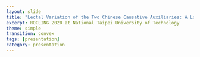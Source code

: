 ```yaml
---
layout: slide
title: "Lectal Variation of the Two Chinese Causative Auxiliaries: A Logistic Regression Analysis Approach"
excerpt: ROCLING 2020 at National Taipei University of Technology
theme: simple
transition: convex
tags: [presentation]
category: presentation
---
```

